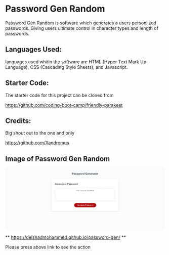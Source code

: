 # Password Gen Random

Password Gen Random is software which generates a users personlized passwords. Giving users ultimate control in character types and length of passwords.

## Languages Used:

languages used whitin the software are HTML (Hyper Text Mark Up Language), CSS (Cascading Style Sheets), and Javascript.

## Starter Code:

The starter code for this project can be cloned from

https://github.com/coding-boot-camp/friendly-parakeet

## Credits:

Big shout out to the one and only

https://github.com/Xandromus

## Image of Password Gen Random

![Password Gen Random](./assets/127.0.0.1_5500_index.html.png)

** https://delshadmohammed.github.io/password-gen/ **

Please press above link to see the action
